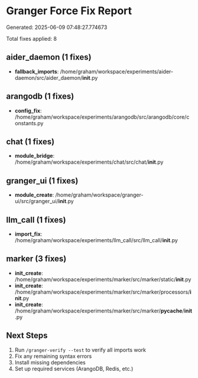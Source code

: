 # Granger Force Fix Report

Generated: 2025-06-09 07:48:27.774673

Total fixes applied: 8


## aider_daemon (1 fixes)

- **fallback_imports**: /home/graham/workspace/experiments/aider-daemon/src/aider_daemon/__init__.py

## arangodb (1 fixes)

- **config_fix**: /home/graham/workspace/experiments/arangodb/src/arangodb/core/constants.py

## chat (1 fixes)

- **module_bridge**: /home/graham/workspace/experiments/chat/src/chat/__init__.py

## granger_ui (1 fixes)

- **module_create**: /home/graham/workspace/granger-ui/src/granger_ui/__init__.py

## llm_call (1 fixes)

- **import_fix**: /home/graham/workspace/experiments/llm_call/src/llm_call/__init__.py

## marker (3 fixes)

- **init_create**: /home/graham/workspace/experiments/marker/src/marker/static/__init__.py
- **init_create**: /home/graham/workspace/experiments/marker/src/marker/processors/__init__.py
- **init_create**: /home/graham/workspace/experiments/marker/src/marker/__pycache__/__init__.py

## Next Steps

1. Run `/granger-verify --test` to verify all imports work
2. Fix any remaining syntax errors
3. Install missing dependencies
4. Set up required services (ArangoDB, Redis, etc.)
